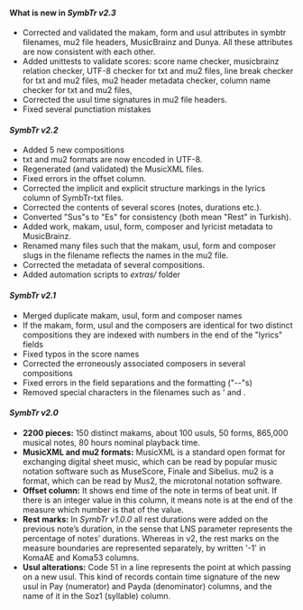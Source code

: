 #### What is new in *SymbTr v2.3*
- Corrected and validated the makam, form and usul attributes in symbtr filenames, mu2 file headers, MusicBrainz and Dunya. All these attributes are now consistent with each other. 
- Added unittests to validate scores: score name checker, musicbrainz relation checker, UTF-8 checker for txt and mu2 files, line break checker for txt and mu2 files, mu2 header metadata checker, column name checker for txt and mu2 files, 
- Corrected the usul time signatures in mu2 file headers. 
- Fixed several punctiation mistakes

#### *SymbTr v2.2*
- Added 5 new compositions
- txt and mu2 formats are now encoded in UTF-8.
- Regenerated (and validated) the MusicXML files.
- Fixed errors in the offset column.
- Corrected the implicit and explicit structure markings in the lyrics column of SymbTr-txt files.
- Corrected the contents of several scores (notes, durations etc.).
- Converted "Sus"s to "Es" for consistency (both mean "Rest" in Turkish).
- Added work, makam, usul, form, composer and lyricist metadata to MusicBrainz.
- Renamed many files such that the makam, usul, form and composer slugs in the filename reflects the names in the mu2 file.
- Corrected the metadata of several compositions.
- Added automation scripts to _extras/_ folder

#### *SymbTr v2.1*
- Merged duplicate makam, usul, form and composer names
- If the makam, form, usul and the composers are identical for two distinct compositions they are indexed with numbers in the end of the "lyrics" fields
- Fixed typos in the score names
- Corrected the erroneously associated composers in several compositions 
- Fixed errors in the field separations and the formatting ("--"s)
- Removed special characters in the filenames such as ' and .

#### *SymbTr v2.0*
- __2200 pieces:__ 150 distinct makams, about 100 usuls, 50 forms, 865,000 musical notes, 80 hours nominal playback time.
- __MusicXML and mu2 formats:__ MusicXML is a standard open format for exchanging digital sheet music, which can be read by popular music notation software such as MuseScore, Finale and Sibelius. mu2 is a format, which can be read by Mus2, the microtonal notation software. 
- __Offset column:__ It shows end time of the note in terms of beat unit. If there is an integer value in this column, it means note is at the end of the measure which number is that of the value.
- __Rest marks:__ In *SymbTr v1.0.0* all rest durations were added on the previous note’s duration, in the sense that LNS parameter represents the percentage of notes’ durations. Whereas in v2, the rest marks on the measure boundaries are represented separately, by written '-1' in KomaAE and Koma53 columns.
- __Usul alterations:__ Code 51 in a line represents the point at which passing on a new usul. This kind of records contain time signature of the new usul in Pay (numerator) and Payda (denominator) columns, and the name of it in the Soz1 (syllable) column.

